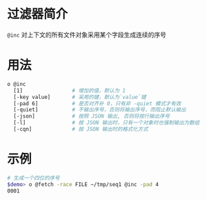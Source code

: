# 过滤器简介

`@inc` 对上下文的所有文件对象采用某个字段生成连续的序号

# 用法

```bash
o @inc
  [1]                # 增加的值，默认为 1
  [-key value]       # 采用的键，默认为`value`键
  [-pad 6]           # 是否对齐补 0，只有非 -quiet 模式才有效
  [-quiet]           # 不输出序号，否则将输出序号，而阻止默认输出
  [-json]            # 按照 JSON 输出, 否则将按行输出序号
  [-l]               # 按 JSON 输出时，只有一个对象时也强制输出为数组
  [-cqn]             # 按 JSON 输出时的格式化方式
```

# 示例

```bash
# 生成一个四位的序号
$demo> o @fetch -race FILE ~/tmp/seq1 @inc -pad 4
0001
```
